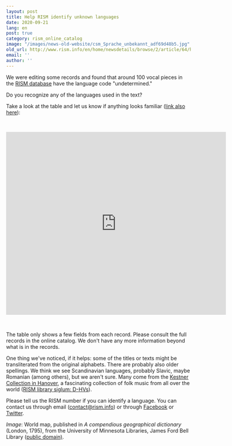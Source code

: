 ```yaml
---
layout: post
title: Help RISM identify unknown languages
date: 2020-09-21
lang: en
post: true
category: rism_online_catalog
image: "/images/news-old-website/csm_Sprache_unbekannt_adf69d48b5.jpg"
old_url: http://www.rism.info/en/home/newsdetails/browse/2/article/64/help-rism-identify-unknown-languages.html
email: ''
author: ''
---
```


We were editing some records and found that around 100 vocal pieces in the [RISM database](https://opac.rism.info/index.php?id=4) have the language code "undetermined."   
  
Do you recognize any of the languages used in the text?   
  
Take a look at the table and let us know if anything looks familiar ([link also here](https://docs.google.com/spreadsheets/d/1FXw_e64_buNEFkNvWOtpdeK4XL9b5_vHh1jH4okA2yk/edit?usp=sharing)):&nbsp;&nbsp;

&nbsp;

<iframe width="600" height="500" scrolling="yes" frameborder="no" src="https://docs.google.com/spreadsheets/d/e/2PACX-1vRcdXDZ3HQy08rP1hBTd4theJh3Zms3xwWRkWcifflckUaFuD0z0WfOZdRquSGKSlQ_tjYE4hOeCux5/pubhtml?widget=true&amp;headers=false"></iframe>

&nbsp;

The table only shows a few fields from each record. Please consult the full records in the online catalog. We don't have any more information beyond what is in the records.   
  
One thing we've noticed, if it helps: some of the titles or texts might be transliterated from the original alphabets. There are probably also older spellings. We think we see Scandinavian languages, probably Slavic, maybe Romanian (among others), but we aren't sure. Many come from the [Kestner Collection in Hanover](https://www.hannover.de/Leben-in-der-Region-Hannover/Bildung/Bibliotheken-Archive/Stadtbibliothek-Hannover/Bibliotheken-%C3%96ffnungszeiten/Zentralbibliothek/Musikhandschriften-der-Sammlung-Kestner), a fascinating collection of folk music from all over the world ([RISM library siglum: D-HVs](https://opac.rism.info/search?View=rism&siglum=D-HVs&q=Kestner)).   
  
Please tell us the RISM number if you can identify a language. You can contact us through email ([contact@rism.info](mailto:contact@rism.info)) or through [Facebook](https://www.facebook.com/pages/RISM-R%C3%A9pertoire-International-des-Sources-Musicales/103775449663308) or [Twitter](https://twitter.com/RISM_music).   
  
  
_Image_: World map, published in _A compendious geographical dictionary_ (London, 1795), from the University of Minnesota Libraries, James Ford Bell Library ([public domain)](https://umedia.lib.umn.edu/item/p16022coll251:818).